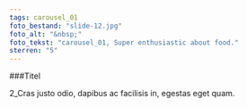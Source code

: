 ```yaml
---
tags: carousel_01
foto_bestand: "slide-12.jpg"
foto_alt: "&nbsp;"
foto_tekst: "carousel_01, Super enthusiastic about food."
sterren: "5"
---
```


###Titel

2_Cras justo odio, dapibus ac facilisis in, egestas eget quam.

